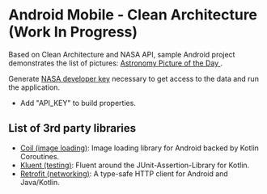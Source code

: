 # Android Mobile - Clean Architecture (Work In Progress)

Based on Clean Architecture and NASA API, sample Android project demonstrates the list of pictures:
[Astronomy Picture of the Day ](https://apod.nasa.gov/apod/astropix.html).

Generate [NASA developer key](https://api.nasa.gov/) necessary to get access to the data and run the application. 
- Add "API_KEY" to build properties.

## List of 3rd party libraries
- [Coil (image loading)](https://coil-kt.github.io/coil/): Image loading library for Android backed by Kotlin Coroutines.
- [Kluent (testing)](https://github.com/MarkusAmshove/Kluent): Fluent around the JUnit-Assertion-Library for Kotlin.
- [Retrofit (networking)](https://square.github.io/retrofit/): A type-safe HTTP client for Android and Java/Kotlin.
